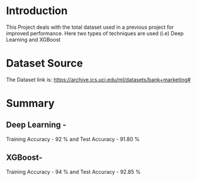 # Introduction 

This Project deals with the total dataset used in a previous project for improved performance. Here two types of techniques are 
used (i.e) Deep Learning and XGBoost

# Dataset Source

The Dataset link is: https://archive.ics.uci.edu/ml/datasets/bank+marketing#

# Summary

## Deep Learning - 

Training Accuracy - 92 % and Test Accuracy - 91.80 %

## XGBoost- 

Training Accuracy - 94 % and Test Accuracy - 92.85 %
